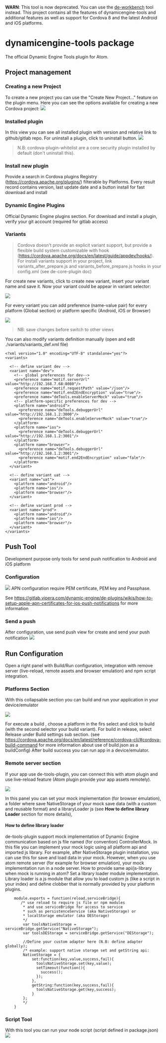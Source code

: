 **WARN**: This tool is now deprecated. You can use the [de-workbench](https://github.com/github-vipera/de-workbench) tool instead. This project contains all the features of dynamicengine-tools and additional features as well as support for Cordova 8 and the latest Android and iOS platforms.

# dynamicengine-tools package

The official Dynamic Engine Tools plugin for Atom.

## Project management

### Creating a new Project
 To create a new project you can use the "Create New Project..." feature on the plugin menu.
 Here you can see the options available for creating a new Cordova project:
 <img src="./images/NewProjectCreation.png">



### Installed plugin
 In this view you can see all installed plugin with version and relative link to github/gitlab repo. For uninstall a plugin, click to uninstall button.
 <img src="./images/InstalledPlugin.png">

 > N.B: cordova-plugin-whitelist are a core security plugin installed by default (don't uninstall this).

### Install new plugin
 Provide a search in Cordova plugins Registry (https://cordova.apache.org/plugins/)
 filterable by Platforms. Every result record contains version, last update date and a button install for fast download and install


### Dynamic Engine Plugins
 Official Dynamic Engine plugins section. For download and install a plugin, verify your git account (required for gitlab access)
### Variants
 > Cordova doesn't provide an explicit variant support, but provide a flexible build system customizable with hook (https://cordova.apache.org/docs/en/latest/guide/appdev/hooks/).
 For install variants support in your project, link variants_after_prepare.js and variants_before_prepare.js hooks in your config.xml (see de-core-plugin doc)

For create new variants, click to create new variant, insert your variant name and save it.
Now your variant could be appear in variant selector:

 <img src="./images/VariantSelector.png">

For every variant you can add preference (name-value pair) for every platform (Global section) or platform specific (Android, iOS or Browser)

<img src="./images/VariantScreen.png">

> NB: save changes before switch to other views

You can also modify variants definition manually (open and edit ./variants/variants_def.xml file)
```
<?xml version="1.0" encoding="UTF-8" standalone="yes"?>
<variants>

  <!-- define variant dev -->
  <variant name="dev">
    <!-- global preferences for dev-->
    <preference name="motif.serverUrl" value="http://192.168.7.68:8080"/>
    <preference name="motif.requestPath" value="/json"/>
    <preference name="motif.end2EndEncryption" value="true"/>
    <preference name="deTools.enableServerMock" value="true"/>
    <!-- platform-specific preferences for dev -->
    <platform name="android">
      <preference name="deTools.debuggerUrl" value="http://192.168.1.2:3000"/>
      <preference name="deTools.enableServerMock" value="true"/>
    </platform>
    <platform name="ios">
      <preference name="deTools.debuggerUrl" value="http://192.168.1.2:3001"/>
    </platform>
    <platform name="browser">
      <preference name="deTools.debuggerUrl" value="http://192.168.1.2:3001"/>
      <preference name="motif.end2EndEncryption" value="fale"/>
    </platform>
  </variant>

  <!-- define variant uat -->
  <variant name="uat">
    <platform name="android"/>
    <platform name="ios"/>
    <platform name="browser"/>
  </variant>

  <!-- define variant prod -->
  <variant name="prod">
    <platform name="android"/>
    <platform name="ios"/>
    <platform name="browser"/>
  </variant>
</variants>
```

## Push Tool
Development purpose only tools for send push notification to Android and iOS platform
### Configuration
<img src="./images/PushSettings.png">
APN configuration require PEM certificate, PEM key and Passphase.

See https://gitlab.vipera.com/dynamic-engine/de-plugins/wikis/how-to-setup-apple-apn-certificates-for-ios-push-notifications for more information

### Send a push
After configuration, use send push view for create and send your push notification
<img src="./images/SendPush.png">


## Run Configuration
Open a right panel with Build/Run configuration, integration with remove server (live-reload, remote assets and browser emulation) and npm script integration.

### Platforms Section
With this collapsable section you can build and run your application in your device/emulator

<img src="./images/Platforms.png">


For execute a build , choose a platform in the firs select and click to build (with the second selector your build variant). For build in release, select Release under Build settings sub section. (see https://cordova.apache.org/docs/en/latest/reference/cordova-cli/#cordova-build-command for more information about use of build.json as a buildConfig)
After build success you can run app in a device/emulator.


### Remote server section
If your app use de-tools-plugin, you can connect this with atom plugin and use live-reload feature (Atom plugin provide your app assets remotely).

<img src="./images/RemoteServer.png">

In this panel you can set your mock implementation (for browser emulation), a folder where save NativeStorage of your mock save data (with a custom and reusable format) and a libraryLoader js (see **How to define library Loader** section for more details),

#### How to define library loader
 de-tools-plugin support mock implementation of Dynamic Engine communication based on js file named (for convention) ControllerMock. In this file you can implement your mock logic using all platform api and imported js library. For example, after NativeStorage plugin installation, you can use this for save and load data in your mock. However, when you use atom remote server (for example for browser emulation), your mock implementation run in a node server. How to provide same api/js-library when mock is running in atom? Set a library loader module implementation.
 Library loader is a js module that allow you to load custom js (like a script in your index) and define clobber that is normally provided by your platform plugins.

```
    module.exports = function(reload,serviceBridge){
       /* use reload to require js file or npm modules
        * and use serviceBridge for access to service
        * such as persistenceService (aka NativeStorage) or
        * localStorage emulator (aka DEStorage)
        */
        var toolsNativeStorage = serviceBridge.getService("NativeStorage");
        var toolsDEStorage = serviceBridge.getService("DEStorage");

        //Define your custom adapter here (N.B: define adapter globally);
        /* example: support native storage set and getString api:
        NativeStorage = {
            set:function(key,value,success,fail){
              toolsNativeStorage.set(key,value);
              setTimeout(function(){
                success();
              });
            },
            getString:function(key,success,fail){
              toolsNativeStorage.get(key,success);
            }
        };
        */
    }
```







### Script Tool
With this tool you can run your node script (script defined in package.json)
<img src="./images/ScriptTool.png">
